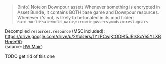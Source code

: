 > [!info] Note on Downpour assets
> Whenever something is encrypted in Asset Bundle, it contains BOTH base game and Downpour resources.  
> Whenever it's not, is likely to be located in its mod folder:  
> `Rain World\RainWorld_Data\StreamingAssets\mods\moreslugcats`

Decompiled `resources.resource` (MSC included):  
https://drive.google.com/drive/u/2/folders/1YzPCwjKtODHf5JRlk8cYe5YLXBHqdq90  
(source: [RW Main](https://discord.com/channels/291184728944410624/1068344185016569856/1068395551164473386))  

TODO get rid of this one
